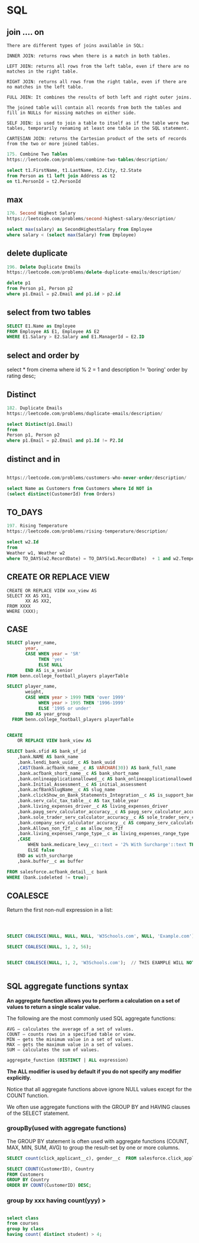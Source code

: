 # SQL


## join .... on

```
There are different types of joins available in SQL:

INNER JOIN: returns rows when there is a match in both tables.

LEFT JOIN: returns all rows from the left table, even if there are no matches in the right table.

RIGHT JOIN: returns all rows from the right table, even if there are no matches in the left table.

FULL JOIN: It combines the results of both left and right outer joins.

The joined table will contain all records from both the tables and fill in NULLs for missing matches on either side.

SELF JOIN: is used to join a table to itself as if the table were two tables, temporarily renaming at least one table in the SQL statement.

CARTESIAN JOIN: returns the Cartesian product of the sets of records from the two or more joined tables.
```

```SQL
175. Combine Two Tables
https://leetcode.com/problems/combine-two-tables/description/

select t1.FirstName, t1.LastName, t2.City, t2.State
from Person as t1 left join Address as t2
on t1.PersonId = t2.PersonId


```


## max    

```SQL
176. Second Highest Salary
https://leetcode.com/problems/second-highest-salary/description/

select max(salary) as SecondHighestSalary from Employee 
where salary < (select max(Salary) from Employee)

```

## delete duplicate   

```SQL
196. Delete Duplicate Emails
https://leetcode.com/problems/delete-duplicate-emails/description/

delete p1
from Person p1, Person p2
where p1.Email = p2.Email and p1.id > p2.id


```

## select from two tables   

```SQL
SELECT E1.Name as Employee
FROM Employee AS E1, Employee AS E2
WHERE E1.Salary > E2.Salary and E1.ManagerId = E2.ID
```

## select and order by   
select * from cinema
where id % 2 = 1 and description != 'boring'
order by rating desc;



## Distinct    

```SQL
182. Duplicate Emails
https://leetcode.com/problems/duplicate-emails/description/

select Distinct(p1.Email)
from
Person p1, Person p2
where p1.Email = p2.Email and p1.Id != P2.Id
```

## distinct and in

```SQL

https://leetcode.com/problems/customers-who-never-order/description/

select Name as Customers from Customers where Id NOT in
(select distinct(CustomerId) from Orders)

```


## TO_DAYS        


```SQL
197. Rising Temperature
https://leetcode.com/problems/rising-temperature/description/

select w2.Id
from 
Weather w1, Weather w2
where TO_DAYS(w2.RecordDate) = TO_DAYS(w1.RecordDate)  + 1 and w2.Temperature > w1.Temperature 


```

## CREATE OR REPLACE VIEW   

```
CREATE OR REPLACE VIEW xxx_view AS
SELECT XX AS XX1,
       XX AS XX2,
FROM XXXX 
WHERE (XXX);        

```

## CASE   

```SQL
SELECT player_name,
       year,
       CASE WHEN year = 'SR' 
            THEN 'yes'
            ELSE NULL 
       END AS is_a_senior
FROM benn.college_football_players playerTable

```      

```SQL
SELECT player_name,
       weight,
       CASE WHEN year > 1999 THEN 'over 1999'
            WHEN year > 1995 THEN '1996-1999'
            ELSE '1995 or under' 
       END AS year_group
  FROM benn.college_football_players playerTable
```

```SQL

CREATE
    OR REPLACE VIEW bank_view AS

SELECT bank.sfid AS bank_sf_id
    ,bank.NAME AS bank_name
    ,bank.lendi_bank_uuid__c AS bank_uuid
    ,CAST(bank.acfbank_name__c AS VARCHAR(30)) AS bank_full_name
    ,bank.acfbank_short_name__c AS bank_short_name
    ,bank.onlineapplicationallowed__c AS bank_onlineapplicationallowed
    ,bank.Initial_Assessment__c AS initial_assessment
    ,bank.acfBankSlugName__c AS slug_name
    ,bank.clickShow_on_Bank_Statements_Integration__c AS is_support_bankstatement
    ,bank.serv_calc_tax_table__c AS tax_table_year
    ,bank.living_expenses_driver__c AS living_expenses_driver
    ,bank.payg_serv_calculator_accuracy__c AS payg_serv_calculator_accuracy
    ,bank.sole_trader_serv_calculator_accuracy__c AS sole_trader_serv_calculator_accuracy
    ,bank.company_serv_calculator_accuracy__c AS company_serv_calculator_accuracy
    ,bank.Allows_non_f2f__c as allow_non_f2f
    ,bank.living_expenses_range_type__c as living_expenses_range_type
    ,CASE
        WHEN bank.medicare_levy__c::text = '2% With Surcharge'::text THEN true
        ELSE false
    END as with_surcharge
	,bank.buffer__c as buffer

FROM salesforce.acfbank_detail__c bank
WHERE (bank.isdeleted != true);

```


## COALESCE  

Return the first non-null expression in a list:

```SQL



SELECT COALESCE(NULL, NULL, NULL, 'W3Schools.com', NULL, 'Example.com');

SELECT COALESCE(NULL, 1, 2, 56);


SELECT COALESCE(NULL, 1, 2, 'W3Schools.com');  // THIS EXAMPLE WILL NOT PASS UNDER POSTGRESQL AS IT THINKS ALL ELEMENTS HERE ARE INTEGER



```


## SQL aggregate functions syntax

**An aggregate function allows you to perform a calculation on a set of values to return a single scalar value.** 


The following are the most commonly used SQL aggregate functions:

```
AVG – calculates the average of a set of values.
COUNT – counts rows in a specified table or view.
MIN – gets the minimum value in a set of values.
MAX – gets the maximum value in a set of values.
SUM – calculates the sum of values.
```

```SQL
aggregate_function (DISTINCT | ALL expression)
```
**The  ALL modifier is used by default if you do not specify any modifier explicitly.**



Notice that all aggregate functions above ignore NULL values except for the COUNT function.


We often use aggregate functions with the GROUP BY and HAVING clauses of the SELECT statement.


### groupBy(used with aggregate functions)   

The GROUP BY statement is often used with aggregate functions (COUNT, MAX, MIN, SUM, AVG) to group the result-set by one or more columns.

```SQL
SELECT count(click_applicant__c), gender__c  FROM salesforce.click_applicant__c group by gender__c ;

SELECT COUNT(CustomerID), Country
FROM Customers
GROUP BY Country
ORDER BY COUNT(CustomerID) DESC;
```



### group by xxx    having count(yyy) > 

```SQL    

select class
from courses
group by class
having count( distinct student) > 4;
```


